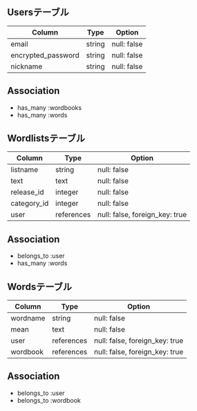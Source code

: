 ## Usersテーブル

| Column             | Type   | Option      |
| ------------------ | ------ | ----------- |
| email              | string | null: false |
| encrypted_password | string | null: false |
| nickname           | string | null: false |

## Association
- has_many :wordbooks
- has_many :words


## Wordlistsテーブル

| Column      | Type       | Option      |
| ----------- | ---------- | ----------- |
| listname    | string     | null: false |
| text        | text       | null: false |
| release_id  | integer    | null: false |※あとで
| category_id | integer    | null: false |※あとで
| user        | references | null: false, foreign_key: true |

## Association

- belongs_to :user
- has_many :words


## Wordsテーブル

| Column   | Type       | Option                         |
| -------- | ---------- | ------------------------------ |
| wordname | string     | null: false                    |
| mean     | text       | null: false                    |
| user     | references | null: false, foreign_key: true |
| wordbook | references | null: false, foreign_key: true |

## Association

- belongs_to :user
- belongs_to :wordbook